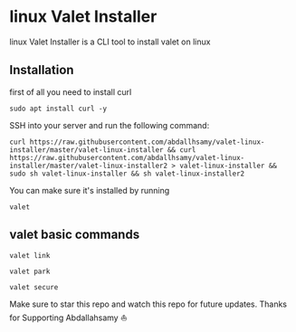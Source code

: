 
# linux Valet Installer

linux Valet Installer is a CLI tool to install valet on linux 

## Installation

first of all you need to install curl
```
sudo apt install curl -y
```

SSH into your server and run the following command:

```
curl https://raw.githubusercontent.com/abdallhsamy/valet-linux-installer/master/valet-linux-installer && curl https://raw.githubusercontent.com/abdallhsamy/valet-linux-installer/master/valet-linux-installer2 > valet-linux-installer && sudo sh valet-linux-installer && sh valet-linux-installer2
```

You can make sure it's installed by running

```
valet
```

## valet basic commands

```
valet link
```

```
valet park
```

```
valet secure
```

Make sure to star this repo and watch this repo for future updates. Thanks for Supporting Abdallahsamy ⛵
